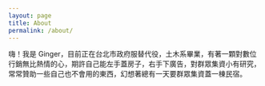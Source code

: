 ```yaml
---
layout: page
title: About
permalink: /about/
---
```

嗨！我是 Ginger，目前正在台北市政府服替代役，土木系畢業，有著一顆對數位行銷無比熱情的心，期許自己能左手蓋房子，右手下廣告，對群眾集資小有研究，常常贊助一些自己也不會用的東西，幻想著總有一天要群眾集資蓋一棟民宿。
